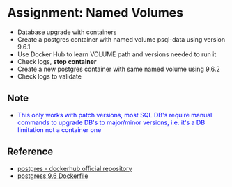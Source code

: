 # Assignment: Named Volumes #

* Database upgrade with containers
* Create a postgres container with named volume psql-data using version 9.6.1
* Use Docker Hub to learn VOLUME path and versions needed to run it
* Check logs, **stop container**
* Create a new postgres container with same named volume using 9.6.2
* Check logs to validate

## Note ##

* <span style="color:blue">This only works with patch versions, most SQL DB's require manual commands to upgrade DB's to major/minor versions, i.e. it's a DB limitation not a container one</span>

## Reference ##

* [postgres - dockerhub official repository](https://hub.docker.com/_/postgres/)
* [postgress 9.6 Dockerfile](https://github.com/docker-library/postgres/blob/ef4545c07bd97e5585bb9e7f2680a4859b9ccf3c/9.6/Dockerfile)